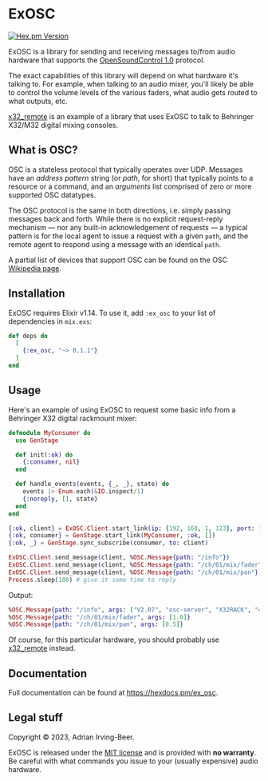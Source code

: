 # ExOSC

[![Hex.pm Version](https://img.shields.io/hexpm/v/ex_osc.svg?style=flat-square)](https://hex.pm/packages/ex_osc)

ExOSC is a library for sending and receiving messages to/from audio hardware that supports the [OpenSoundControl 1.0](https://opensoundcontrol.stanford.edu/spec-1_0.html) protocol.

The exact capabilities of this library will depend on what hardware it's talking to.  For example, when talking to an audio mixer, you'll likely be able to control the volume levels of the various faders, what audio gets routed to what outputs, etc.

[x32_remote][x32r] is an example of a library that uses ExOSC to talk to Behringer X32/M32 digital mixing consoles.

## What is OSC?

OSC is a stateless protocol that typically operates over UDP.  Messages have an *address pattern* string (or *path*, for short) that typically points to a resource or a command, and an *arguments* list comprised of zero or more supported OSC datatypes.

The OSC protocol is the same in both directions, i.e. simply passing messages back and forth.  While there is no explicit request-reply mechanism — nor any built-in acknowledgement of requests — a typical pattern is for the local agent to issue a request with a given `path`, and the remote agent to respond using a message with an identical `path`.

A partial list of devices that support OSC can be found on the OSC [Wikipedia page](https://en.wikipedia.org/wiki/Open_Sound_Control).

## Installation

ExOSC requires Elixir v1.14.  To use it, add `:ex_osc` to your list of dependencies in `mix.exs`:

```elixir
def deps do
  [
    {:ex_osc, "~> 0.1.1"}
  ]
end
```

## Usage

Here's an example of using ExOSC to request some basic info from a Behringer X32 digital rackmount mixer:

```elixir
defmodule MyConsumer do
  use GenStage

  def init(:ok) do
    {:consumer, nil}
  end

  def handle_events(events, {_, _}, state) do
    events |> Enum.each(&IO.inspect/1)
    {:noreply, [], state}
  end
end

{:ok, client} = ExOSC.Client.start_link(ip: {192, 168, 1, 123}, port: 10023)
{:ok, consumer} = GenStage.start_link(MyConsumer, :ok, [])
{:ok, _} = GenStage.sync_subscribe(consumer, to: client)

ExOSC.Client.send_message(client, %OSC.Message{path: "/info"})
ExOSC.Client.send_message(client, %OSC.Message{path: "/ch/01/mix/fader"})
ExOSC.Client.send_message(client, %OSC.Message{path: "/ch/01/mix/pan"})
Process.sleep(100) # give it some time to reply
```

Output:

```elixir
%OSC.Message{path: "/info", args: ["V2.07", "osc-server", "X32RACK", "4.06-8"]}
%OSC.Message{path: "/ch/01/mix/fader", args: [1.0]}
%OSC.Message{path: "/ch/01/mix/pan", args: [0.5]}
```

Of course, for this particular hardware, you should probably use [x32_remote][x32r] instead.

## Documentation

Full documentation can be found at <https://hexdocs.pm/ex_osc>.

## Legal stuff

Copyright © 2023, Adrian Irving-Beer.

ExOSC is released under the [MIT license](https://github.com/wisq/ex_osc/blob/main/LICENSE) and is provided with **no warranty**.  Be careful with what commands you issue to your (usually expensive) audio hardware.

[x32r]: https://github.com/wisq/x32_remote

